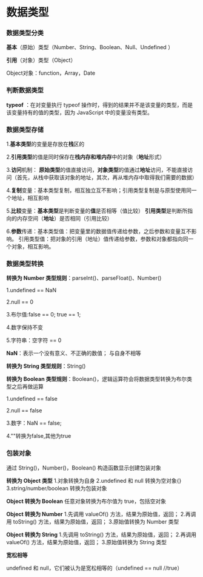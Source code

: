 # 数据类型

### 数据类型分类

**基本**（原始）类型（Number、String、Boolean、Null、Undefined ）

**引用**（对象）类型（Object）

Object对象：function，Array，Date

### 判断数据类型

**typeof** ：在对变量执行 typeof 操作时，得到的结果并不是该变量的类型，而是该变量持有的值的类型，因为 JavaScript 中的变量没有类型。

### 数据类型存储

1.**基本类型**的变量是存放在**栈**区的

2.**引用类型**的值是同时保存在**栈内存和堆内存**中的对象（**地址**形式）

3.**访问**机制： **原始类型**的值直接访问，**对象类型**的值通过**地址**访问，不能直接访问（首先，从栈中获取该对象的地址，其次，再从堆内存中取得我们需要的数据）

4.**复制**变量：基本类型复制，相互独立互不影响；引用类型复制是与原型使用同一个地址，相互影响 

5.**比较**变量：**基本类型**是判断变量的**值**是否相等（值比较）
                     **引用类型**是判断所指向的内存空间（**地址**）是否相同（引用比较）

6.**参数**传递：基本类型值：把变量里的数据值传递给参数，之后参数和变量互不影响。
                     引用类型值：把对象的引用（地址）值传递给参数，参数和对象都指向同一个对象，相互影响。

### 数据类型转换

**转换为 Number 类型规则**：parseInt()、parseFloat()、Number()

   1.undefined == NaN

   2.null == 0

   3.布尔值:false == 0; true == 1;

   4.数字保持不变

   5.字符串：空字符 == 0

**NaN**：表示一个没有意义、不正确的数值； 与自身不相等

**转换为 String 类型规则**：String()

**转换为 Boolean 类型规则**：Boolean()，逻辑运算符会将数据类型转换为布尔类型之后再做运算

   1.undefined == false

   2.null == false

   3.数字：NaN == false;

   4.""转换为false,其他为true

### 包装对象

通过 String()，Number()，Boolean() 构造函数显示创建包装对象

**转换为 Object 类型**
 1.对象转换为自身
 2.undefined 和 null 转换为空对象{}
 3.string/number/boolean 转换为包装对象

 **Object 转换为 Boolean**
 任意对象转换为布尔值为 true，包括空对象

**Object 转换为 Number**
 1.先调用 valueOf() 方法，结果为原始值，返回；
 2.再调用 toString() 方法，结果为原始值，返回；
 3.原始值转换为 Number 类型

 **Object 转换为 String**
 1.先调用 toString() 方法，结果为原始值，返回；
 2.再调用 valueOf() 方法，结果为原始值，返回；
 3.原始值转换为 String 类型

**宽松相等**

undefined 和 null，它们被认为是宽松相等的（undefined == null //true）